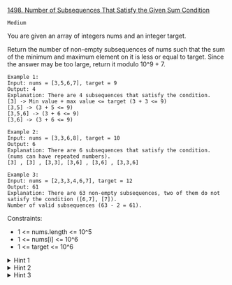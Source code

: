 [1498. Number of Subsequences That Satisfy the Given Sum Condition](https://leetcode.com/problems/number-of-subsequences-that-satisfy-the-given-sum-condition/)

`Medium`

You are given an array of integers nums and an integer target.

Return the number of non-empty subsequences of nums such that the sum of the minimum and maximum element on it is less or equal to target. Since the answer may be too large, return it modulo 10^9 + 7.

```
Example 1:
Input: nums = [3,5,6,7], target = 9
Output: 4
Explanation: There are 4 subsequences that satisfy the condition.
[3] -> Min value + max value <= target (3 + 3 <= 9)
[3,5] -> (3 + 5 <= 9)
[3,5,6] -> (3 + 6 <= 9)
[3,6] -> (3 + 6 <= 9)

Example 2:
Input: nums = [3,3,6,8], target = 10
Output: 6
Explanation: There are 6 subsequences that satisfy the condition. (nums can have repeated numbers).
[3] , [3] , [3,3], [3,6] , [3,6] , [3,3,6]

Example 3:
Input: nums = [2,3,3,4,6,7], target = 12
Output: 61
Explanation: There are 63 non-empty subsequences, two of them do not satisfy the condition ([6,7], [7]).
Number of valid subsequences (63 - 2 = 61).
```

Constraints:

- 1 <= nums.length <= 10^5
- 1 <= nums[i] <= 10^6
- 1 <= target <= 10^6

<details>
<summary>Hint 1</summary>

Sort the array nums.

</details>

<details>
<summary>Hint 2</summary>

Use two pointers approach: Given an index i (choose it as the minimum in a subsequence) find the maximum j where j ≥ i and nums[i] +nums[j] ≤ target.

</details>

<details>
<summary>Hint 3</summary>

Count the number of subsequences.

</details>
